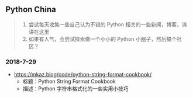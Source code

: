 ## Python China

> 1. 尝试每天收集一些自己认为不错的 Python 相关的一些新闻，博客，演讲在这里
> 2. 如果有人气，会尝试探索做一个小小的 Python 小圈子，然后搞个社区？

### 2018-7-29

- https://mkaz.blog/code/python-string-format-cookbook/
  - 标题：Python String Format Cookbook
  - 描述：Python 字符串格式化的一些实用小技巧
